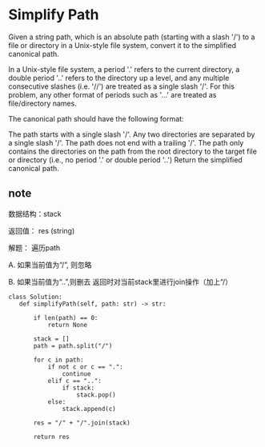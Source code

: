 # Simplify Path



Given a string path, which is an absolute path (starting with a slash '/') to a file or directory in a Unix-style file system, convert it to the simplified canonical path.

In a Unix-style file system, a period '.' refers to the current directory, a double period '..' refers to the directory up a level, and any multiple consecutive slashes (i.e. '//') are treated as a single slash '/'. For this problem, any other format of periods such as '...' are treated as file/directory names.

The canonical path should have the following format:

The path starts with a single slash '/'.
Any two directories are separated by a single slash '/'.
The path does not end with a trailing '/'.
The path only contains the directories on the path from the root directory to the target file or directory (i.e., no period '.' or double period '..')
Return the simplified canonical path.



## note
数据结构：stack

返回值： res (string)

解题： 遍历path

A. 如果当前值为“/”, 则忽略

B. 如果当前值为“..”,则删去
返回时对当前stack里进行join操作（加上“/）

 ```
 class Solution:
    def simplifyPath(self, path: str) -> str:
        
        if len(path) == 0:
            return None
        
        stack = []
        path = path.split("/")
        
        for c in path:
            if not c or c == ".":
                continue
            elif c == "..":
                if stack:
                    stack.pop()
            else:
                stack.append(c)
        
        res = "/" + "/".join(stack)
        
        return res
```

